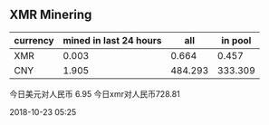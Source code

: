 ## XMR Minering

|currency|mined in last 24 hours|all|in pool|
|---|---|---|---|
|XMR|0.003|0.664|0.457|
|CNY|1.905|484.293|333.309|

今日美元对人民币 6.95	今日xmr对人民币728.81


2018-10-23 05:25